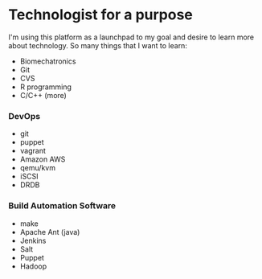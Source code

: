 # Technologist for a purpose

I'm using this platform as a launchpad to my goal and desire to learn more about technology. 
So many things that I want to learn: 

- Biomechatronics
- Git
- CVS
- R programming
- C/C++ (more)

### DevOps
- git
- puppet
- vagrant
- Amazon AWS
- qemu/kvm
- iSCSI
- DRDB

### Build Automation Software
- make
- Apache Ant (java)
- Jenkins
- Salt
- Puppet
- Hadoop
